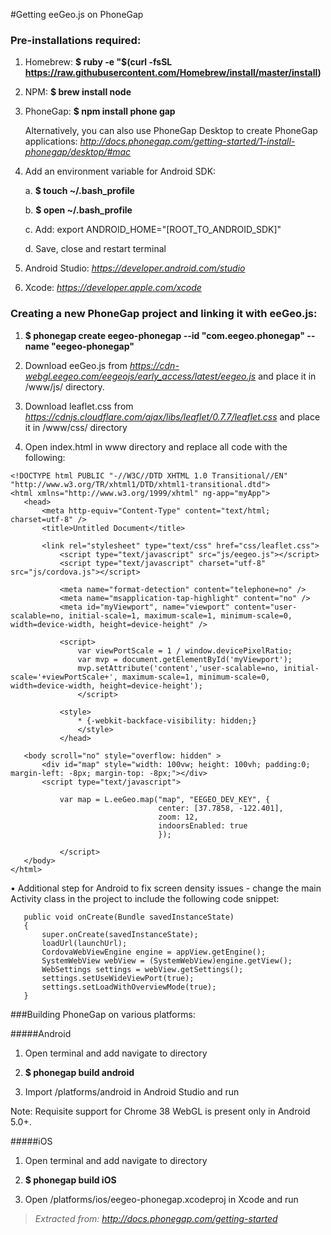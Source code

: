 #Getting eeGeo.js on PhoneGap


### Pre-installations required:

1. Homebrew:
**$ ruby -e "$(curl -fsSL https://raw.githubusercontent.com/Homebrew/install/master/install)**
 
2. NPM: 
**$ brew install node**

3. PhoneGap:
**$ npm install phone gap**

	Alternatively, you can also use PhoneGap Desktop to create PhoneGap applications: 
*http://docs.phonegap.com/getting-started/1-install-phonegap/desktop/#mac*

4. Add an environment variable for Android SDK:   

	a. **$ touch ~/.bash_profile**

	b. **$ open ~/.bash_profile**

	c. Add: export ANDROID_HOME="[ROOT_TO_ANDROID_SDK]"

	d. Save, close and restart terminal

5. Android Studio: 
*https://developer.android.com/studio*

6. Xcode: 
*https://developer.apple.com/xcode*

### Creating a new PhoneGap project and linking it with eeGeo.js:

1. **$ phonegap create eegeo-phonegap --id "com.eegeo.phonegap" --name "eegeo-phonegap"**


2. Download eeGeo.js from *https://cdn-webgl.eegeo.com/eegeojs/early_access/latest/eegeo.js* and place it in <PROJECT>/www/js/ directory.

3. Download leaflet.css from *https://cdnjs.cloudflare.com/ajax/libs/leaflet/0.7.7/leaflet.css* and place it in <PROJECT>/www/css/ directory

4. Open index.html in www directory and replace all code with the following:

````
<!DOCTYPE html PUBLIC "-//W3C//DTD XHTML 1.0 Transitional//EN" "http://www.w3.org/TR/xhtml1/DTD/xhtml1-transitional.dtd">
<html xmlns="http://www.w3.org/1999/xhtml" ng-app="myApp">
   <head>
       <meta http-equiv="Content-Type" content="text/html; charset=utf-8" />
       <title>Untitled Document</title>
       
       <link rel="stylesheet" type="text/css" href="css/leaflet.css">
           <script type="text/javascript" src="js/eegeo.js"></script>
           <script type="text/javascript" charset="utf-8" src="js/cordova.js"></script>
           
           <meta name="format-detection" content="telephone=no" />
           <meta name="msapplication-tap-highlight" content="no" />
           <meta id="myViewport", name="viewport" content="user-scalable=no, initial-scale=1, maximum-scale=1, minimum-scale=0, width=device-width, height=device-height" />
           
           <script>
               var viewPortScale = 1 / window.devicePixelRatio;
               var mvp = document.getElementById('myViewport');
               mvp.setAttribute('content','user-scalable=no, initial-scale='+viewPortScale+', maximum-scale=1, minimum-scale=0, width=device-width, height=device-height');
               </script>
           
           <style>
               * {-webkit-backface-visibility: hidden;}
               </style>
           </head>
   
   <body scroll="no" style="overflow: hidden" >
       <div id="map" style="width: 100vw; height: 100vh; padding:0; margin-left: -8px; margin-top: -8px;"></div>
       <script type="text/javascript">
           
           var map = L.eeGeo.map("map", "EEGEO_DEV_KEY", {
                                 center: [37.7858, -122.401],
                                 zoom: 12,
                                 indoorsEnabled: true
                                 });
                                 
           </script>
   </body>
</html>
````
• Additional step for Android to fix screen density issues - change the main Activity class in the project to include the following code snippet:

````@Override
   public void onCreate(Bundle savedInstanceState)
   {
       super.onCreate(savedInstanceState);
       loadUrl(launchUrl);
       CordovaWebViewEngine engine = appView.getEngine();
       SystemWebView webView = (SystemWebView)engine.getView();
       WebSettings settings = webView.getSettings();
       settings.setUseWideViewPort(true);
       settings.setLoadWithOverviewMode(true);
   }
   ````
   

###Building PhoneGap on various platforms:

#####Android
1. Open terminal and add navigate to <PROJECT> directory

2.  **$ phonegap build android**

3. Import <PROJECT>/platforms/android in Android Studio and run

Note: Requisite support for Chrome 38 WebGL is present only in Android 5.0+.
	
#####iOS
1. Open terminal and add navigate to <PROJECT> directory

2. **$ phonegap build iOS**

3. Open <PROJECT>/platforms/ios/eegeo-phonegap.xcodeproj in Xcode and run 




> *Extracted from: http://docs.phonegap.com/getting-started*

